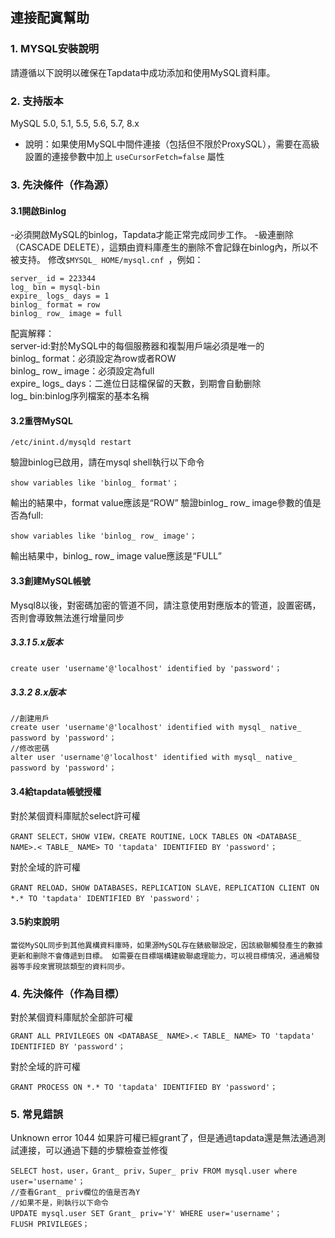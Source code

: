 ## **連接配寘幫助**
### **1. MYSQL安裝說明**
請遵循以下說明以確保在Tapdata中成功添加和使用MySQL資料庫。
### **2. 支持版本**
MySQL 5.0, 5.1, 5.5, 5.6, 5.7, 8.x
- 說明：如果使用MySQL中間件連接（包括但不限於ProxySQL），需要在高級設置的連接參數中加上 `useCursorFetch=false` 屬性
### **3. 先決條件（作為源）**
#### **3.1開啟Binlog**
-必須開啟MySQL的binlog，Tapdata才能正常完成同步工作。
-級連删除（CASCADE DELETE），這類由資料庫產生的删除不會記錄在binlog內，所以不被支持。
修改`$MYSQL_ HOME/mysql.cnf `，例如：
```
server_ id = 223344
log_ bin = mysql-bin
expire_ logs_ days = 1
binlog_ format = row
binlog_ row_ image = full
```
配寘解釋：<br>
server-id:對於MySQL中的每個服務器和複製用戶端必須是唯一的<br>
binlog_ format：必須設定為row或者ROW<br>
binlog_ row_ image：必須設定為full<br>
expire_ logs_ days：二進位日誌檔保留的天數，到期會自動删除<br>
log_ bin:binlog序列檔案的基本名稱<br>
#### **3.2重啓MySQL**
```
/etc/inint.d/mysqld restart
```
驗證binlog已啟用，請在mysql shell執行以下命令
```
show variables like 'binlog_ format'；
```
輸出的結果中，format value應該是“ROW”
驗證binlog_ row_ image參數的值是否為full:
```
show variables like 'binlog_ row_ image'；
```
輸出結果中，binlog_ row_ image value應該是“FULL”
#### **3.3創建MySQL帳號**
Mysql8以後，對密碼加密的管道不同，請注意使用對應版本的管道，設置密碼，否則會導致無法進行增量同步
##### **3.3.1 5.x版本**
```
create user 'username'@'localhost' identified by 'password'；
```
##### **3.3.2 8.x版本**
```
//創建用戶
create user 'username'@'localhost' identified with mysql_ native_ password by 'password'；
//修改密碼
alter user 'username'@'localhost' identified with mysql_ native_ password by 'password'；
```
#### **3.4給tapdata帳號授權**
對於某個資料庫賦於select許可權
```
GRANT SELECT，SHOW VIEW，CREATE ROUTINE，LOCK TABLES ON <DATABASE_ NAME>.< TABLE_ NAME> TO 'tapdata' IDENTIFIED BY 'password'；
```
對於全域的許可權
```
GRANT RELOAD，SHOW DATABASES，REPLICATION SLAVE，REPLICATION CLIENT ON *.* TO 'tapdata' IDENTIFIED BY 'password'；
```
#### **3.5約束說明**
```
當從MySQL同步到其他異構資料庫時，如果源MySQL存在錶級聯設定，因該級聯觸發產生的數據更新和删除不會傳遞到目標。 如需要在目標端構建級聯處理能力，可以視目標情况，通過觸發器等手段來實現該類型的資料同步。
```
### **4. 先決條件（作為目標）**
對於某個資料庫賦於全部許可權
```
GRANT ALL PRIVILEGES ON <DATABASE_ NAME>.< TABLE_ NAME> TO 'tapdata' IDENTIFIED BY 'password'；
```
對於全域的許可權
```
GRANT PROCESS ON *.* TO 'tapdata' IDENTIFIED BY 'password'；
```
### **5. 常見錯誤**
Unknown error 1044
如果許可權已經grant了，但是通過tapdata還是無法通過測試連接，可以通過下麵的步驟檢查並修復
```
SELECT host，user，Grant_ priv，Super_ priv FROM mysql.user where user='username'；
//查看Grant_ priv欄位的值是否為Y
//如果不是，則執行以下命令
UPDATE mysql.user SET Grant_ priv='Y' WHERE user='username'；
FLUSH PRIVILEGES；
```